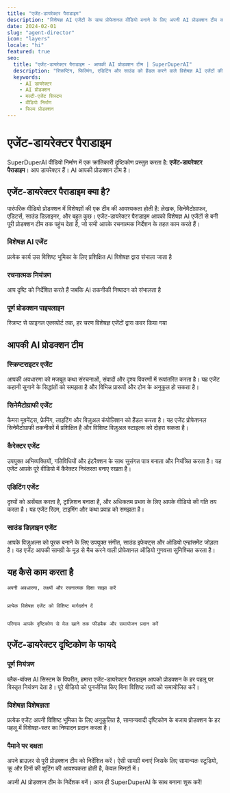 ```yaml
---
title: "एजेंट-डायरेक्टर पैराडाइम"
description: "विशेषज्ञ AI एजेंटों के साथ प्रोफेशनल वीडियो बनाने के लिए अपनी AI प्रोडक्शन टीम को डायरेक्ट करें"
date: 2024-02-01
slug: "agent-director"
icon: "layers"
locale: "hi"
featured: true
seo:
  title: "एजेंट-डायरेक्टर पैराडाइम - आपकी AI प्रोडक्शन टीम | SuperDuperAI"
  description: "स्क्रिप्टिंग, फिल्मिंग, एडिटिंग और साउंड को हैंडल करने वाले विशेषज्ञ AI एजेंटों की टीम के साथ डायरेक्टर के रूप में नियंत्रण लें"
  keywords:
    - AI डायरेक्टर
    - AI प्रोडक्शन
    - मल्टी-एजेंट सिस्टम
    - वीडियो निर्माण
    - फिल्म प्रोडक्शन
---
```


# एजेंट-डायरेक्टर पैराडाइम

SuperDuperAI वीडियो निर्माण में एक क्रांतिकारी दृष्टिकोण प्रस्तुत करता है: **एजेंट-डायरेक्टर पैराडाइम**। आप डायरेक्टर हैं। AI आपकी प्रोडक्शन टीम है।

## एजेंट-डायरेक्टर पैराडाइम क्या है?

पारंपरिक वीडियो प्रोडक्शन में विशेषज्ञों की एक टीम की आवश्यकता होती है: लेखक, सिनेमैटोग्राफर, एडिटर्स, साउंड डिज़ाइनर, और बहुत कुछ। एजेंट-डायरेक्टर पैराडाइम आपको विशेषज्ञ AI एजेंटों से बनी पूरी प्रोडक्शन टीम तक पहुंच देता है, जो सभी आपके रचनात्मक निर्देशन के तहत काम करते हैं।

### विशेषज्ञ AI एजेंट

प्रत्येक कार्य उस विशिष्ट भूमिका के लिए प्रशिक्षित AI विशेषज्ञ द्वारा संभाला जाता है


  ### रचनात्मक नियंत्रण

आप दृष्टि को निर्देशित करते हैं जबकि AI तकनीकी निष्पादन को संभालता है


  ### पूर्ण प्रोडक्शन पाइपलाइन

स्क्रिप्ट से फाइनल एक्सपोर्ट तक, हर चरण विशेषज्ञ एजेंटों द्वारा कवर किया गया




## आपकी AI प्रोडक्शन टीम

### स्क्रिप्टराइटर एजेंट

आपकी अवधारणा को मजबूत कथा संरचनाओं, संवादों और दृश्य विवरणों में रूपांतरित करता है। यह एजेंट कहानी सुनाने के सिद्धांतों को समझता है और विभिन्न प्रारूपों और टोन के अनुकूल हो सकता है।

### सिनेमैटोग्राफी एजेंट

कैमरा मूवमेंट्स, फ्रेमिंग, लाइटिंग और विज़ुअल कंपोज़िशन को हैंडल करता है। यह एजेंट प्रोफेशनल सिनेमैटोग्राफी तकनीकों में प्रशिक्षित है और विशिष्ट विज़ुअल स्टाइल्स को दोहरा सकता है।

### कैरेक्टर एजेंट

उपयुक्त अभिव्यक्तियों, गतिविधियों और इंटरैक्शन के साथ सुसंगत पात्र बनाता और नियंत्रित करता है। यह एजेंट आपके पूरे वीडियो में कैरेक्टर निरंतरता बनाए रखता है।

### एडिटिंग एजेंट

दृश्यों को असेंबल करता है, ट्रांज़िशन बनाता है, और अधिकतम प्रभाव के लिए आपके वीडियो की गति तय करता है। यह एजेंट रिदम, टाइमिंग और कथा प्रवाह को समझता है।

### साउंड डिज़ाइन एजेंट

आपके विज़ुअल्स को पूरक बनाने के लिए उपयुक्त संगीत, साउंड इफेक्ट्स और ऑडियो एन्हांसमेंट जोड़ता है। यह एजेंट आपकी सामग्री के मूड से मैच करने वाली प्रोफेशनल ऑडियो गुणवत्ता सुनिश्चित करता है।

## यह कैसे काम करता है


  
    अपनी अवधारणा, लक्ष्यों और रचनात्मक दिशा साझा करें
  
  
    प्रत्येक विशेषज्ञ एजेंट को विशिष्ट मार्गदर्शन दें
  
  
    परिणाम आपके दृष्टिकोण से मेल खाने तक फीडबैक और समायोजन प्रदान करें
  


## एजेंट-डायरेक्टर दृष्टिकोण के फायदे

### पूर्ण नियंत्रण

ब्लैक-बॉक्स AI सिस्टम के विपरीत, हमारा एजेंट-डायरेक्टर पैराडाइम आपको प्रोडक्शन के हर पहलू पर विस्तृत नियंत्रण देता है। पूरे वीडियो को पुनर्जनित किए बिना विशिष्ट तत्वों को समायोजित करें।

### विशेषज्ञ विशेषज्ञता

प्रत्येक एजेंट अपनी विशिष्ट भूमिका के लिए अनुकूलित है, सामान्यवादी दृष्टिकोण के बजाय प्रोडक्शन के हर पहलू में विशेषज्ञ-स्तर का निष्पादन प्रदान करता है।

### पैमाने पर दक्षता

अपने ब्राउज़र से पूरी प्रोडक्शन टीम को निर्देशित करें। ऐसी सामग्री बनाएं जिसके लिए सामान्यतः स्टूडियो, क्रू और दिनों की शूटिंग की आवश्यकता होती है, केवल मिनटों में।


  अपनी AI प्रोडक्शन टीम के निर्देशक बनें। आज ही SuperDuperAI के साथ बनाना शुरू
  करें!

